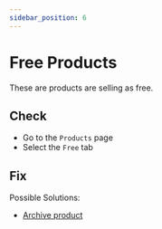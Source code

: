 ```yaml
---
sidebar_position: 6
---
```


# Free Products

These are products are selling as free.

## Check

- Go to the `Products` page
- Select the `Free` tab

## Fix

Possible Solutions:

- [Archive product](../fixing-issues/archive-product)
